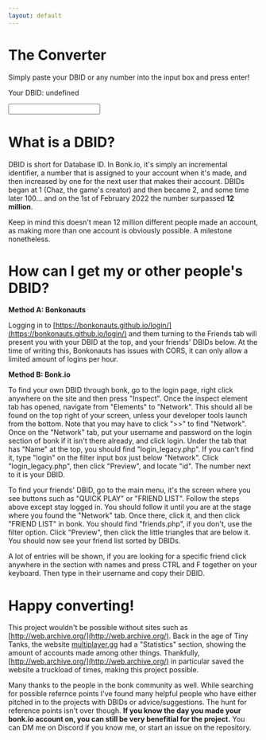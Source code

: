 ```yaml
---
layout: default
---
```

<!--- Hi you should be at https://shaunx777.github.io/dbid2date/ and not here xDxDxDDDD --->
<!--- Code rewrite ez --->
# The Converter
<p>Simply paste your DBID or any number into the input box and press enter!</p>
<p id="result">Your DBID: undefined</p>
<input type="number" placeholder="" id="ip2"/>

<script>
window.addEventListener('load', (event) => {
  genplaceholder()
});
function appeartext() {
    document.getElementById("result").style.opacity = 1
}
function genplaceholder() {
    var numbers = ['69420', '666', '123456', '010101', '1337', '80085', '8008135', '1273', '0112358' ];
    var randomIndex = Math.floor(Math.random() * numbers.length); 
    var randomn = numbers[randomIndex];
    document.getElementById("ip2").placeholder = randomn
}
const dbids2 = [{"date":"1-Oct-12","number":4828},{"date":"2-Nov-12","number":7067},{"date":"26-Jan-13","number":15922},{"date":"27-Feb-13","number":19399},{"date":"29-Mar-13","number":21636},{"date":"2-Jun-13","number":27194},{"date":"3-Jun-13","number":27347},{"date":"8-Jun-13","number":27933},{"date":"8-Jul-13","number":33341},{"date":"10-Aug-13","number":34961},{"date":"28-Aug-13","number":36182},{"date":"11-Dec-13","number":207482},{"date":"9-Jan-14","number":233104},{"date":"14-Jun-14","number":377174},{"date":"6-Aug-14","number":412712},{"date":"11-Aug-14","number":416111},{"date":"18-Aug-14","number":420554},{"date":"22-Aug-14","number":424096},{"date":"27-Aug-14","number":428600},{"date":"1-Sep-14","number":432321},{"date":"6-Sep-14","number":437444},{"date":"14-Sep-14","number":444701},{"date":"20-Sep-14","number":451389},{"date":"28-Sep-14","number":460207},{"date":"9-Oct-14","number":473143},{"date":"16-Oct-14","number":480829},{"date":"22-Oct-14","number":488405},{"date":"27-Oct-14","number":495573},{"date":"28-Oct-14","number":497077},{"date":"1-Nov-14","number":503304},{"date":"5-Nov-14","number":508652},{"date":"10-Nov-14","number":515908},{"date":"15-Nov-14","number":524845},{"date":"1-Dec-14","number":550816},{"date":"5-Dec-14","number":557998},{"date":"16-Dec-14","number":580255},{"date":"21-Dec-14","number":595568},{"date":"25-Dec-14","number":602663},{"date":"28-Dec-14","number":606951},{"date":"1-Jan-15","number":611699},{"date":"6-Jan-15","number":617276},{"date":"10-Jan-15","number":624781},{"date":"17-Jan-15","number":638222},{"date":"21-Jan-15","number":644190},{"date":"5-Feb-15","number":678344},{"date":"6-Feb-15","number":681574},{"date":"14-Feb-15","number":698782},{"date":"17-Feb-15","number":704427},{"date":"21-Feb-15","number":713912},{"date":"24-Feb-15","number":719239},{"date":"27-Feb-15","number":726578},{"date":"2-Mar-15","number":733123},{"date":"5-Mar-15","number":740725},{"date":"8-Mar-15","number":748884},{"date":"12-Mar-15","number":757510},{"date":"15-Mar-15","number":766518},{"date":"16-Mar-15","number":768223},{"date":"21-Mar-15","number":783552},{"date":"25-Mar-15","number":794654},{"date":"31-Mar-15","number":809730},{"date":"1-Apr-15","number":812608},{"date":"8-Apr-15","number":828664},{"date":"9-Apr-15","number":831198},{"date":"20-Apr-15","number":861149},{"date":"26-Apr-15","number":879484},{"date":"30-Apr-15","number":889494},{"date":"3-May-15","number":898810},{"date":"7-May-15","number":909819},{"date":"10-May-15","number":919686},{"date":"15-May-15","number":926193},{"date":"23-May-15","number":948752},{"date":"27-May-15","number":955151},{"date":"31-May-15","number":966043},{"date":"8-Jun-15","number":983384},{"date":"13-Jun-15","number":995511},{"date":"28-Jun-15","number":1018444},{"date":"4-Jul-15","number":1025301},{"date":"8-Jul-15","number":1030537},{"date":"15-Jul-15","number":1038249},{"date":"21-Jul-15","number":1044996},{"date":"2-Aug-15","number":1056311},{"date":"6-Sep-15","number":1092848},{"date":"6-Oct-15","number":1136249},{"date":"11-Oct-15","number":1145703},{"date":"16-Oct-15","number":1153297},{"date":"21-Oct-15","number":1160524},{"date":"25-Oct-15","number":1168833},{"date":"30-Oct-15","number":1177401},{"date":"4-Nov-15","number":1185066},{"date":"9-Nov-15","number":1194166},{"date":"14-Nov-15","number":1204946},{"date":"19-Nov-15","number":1212870},{"date":"24-Nov-15","number":1222317},{"date":"1-Dec-15","number":1231999},{"date":"5-Dec-15","number":1241591},{"date":"10-Dec-15","number":1249194},{"date":"17-Dec-15","number":1265355},{"date":"21-Dec-15","number":1276665},{"date":"25-Dec-15","number":1281941},{"date":"29-Dec-15","number":1285054},{"date":"2-Jan-16","number":1288062},{"date":"6-Jan-16","number":1292314},{"date":"10-Jan-16","number":1300454},{"date":"15-Jan-16","number":1309481},{"date":"19-Jan-16","number":1315696},{"date":"21-Jan-16","number":1319963},{"date":"23-Jan-16","number":1325248},{"date":"28-Jan-16","number":1334342},{"date":"2-Feb-16","number":1342309},{"date":"4-Feb-16","number":1347900},{"date":"8-Feb-16","number":1357901},{"date":"11-Feb-16","number":1367953},{"date":"16-Feb-16","number":1376637},{"date":"21-Feb-16","number":1390129},{"date":"26-Feb-16","number":1404417},{"date":"1-Mar-16","number":1413803},{"date":"5-Mar-16","number":1429015},{"date":"6-Mar-16","number":1430402},{"date":"10-Mar-16","number":1442875},{"date":"11-Mar-16","number":1447097},{"date":"14-Mar-16","number":1454232},{"date":"17-Mar-16","number":1461293},{"date":"19-Mar-16","number":1468637},{"date":"22-Mar-16","number":1475974},{"date":"26-Mar-16","number":1486401},{"date":"31-Mar-16","number":1494242},{"date":"4-Apr-16","number":1501640},{"date":"8-Apr-16","number":1513534},{"date":"12-Apr-16","number":1520548},{"date":"16-Apr-16","number":1532804},{"date":"19-Apr-16","number":1538728},{"date":"23-Apr-16","number":1550466},{"date":"27-Apr-16","number":1557570},{"date":"30-Apr-16","number":1569512},{"date":"2-May-16","number":1571192},{"date":"4-May-16","number":1576641},{"date":"5-May-16","number":1581315},{"date":"9-May-16","number":1593110},{"date":"11-May-16","number":1597318},{"date":"13-May-16","number":1609073},{"date":"17-May-16","number":1616896},{"date":"21-May-16","number":1635360},{"date":"24-May-16","number":1644843},{"date":"29-May-16","number":1659819},{"date":"1-Jun-16","number":1665441},{"date":"2-Jun-16","number":1669079},{"date":"7-Jun-16","number":1683278},{"date":"11-Jun-16","number":1693754},{"date":"16-Jun-16","number":1703537},{"date":"20-Jun-16","number":1709324},{"date":"25-Jun-16","number":1717279},{"date":"30-Jun-16","number":1724110},{"date":"4-Jul-16","number":1730213},{"date":"9-Jul-16","number":1735619},{"date":"13-Jul-16","number":1740434},{"date":"14-Jul-16","number":1741678},{"date":"19-Jul-16","number":1746583},{"date":"25-Jul-16","number":1751751},{"date":"30-Jul-16","number":1756649},{"date":"5-Aug-16","number":1761867},{"date":"10-Aug-16","number":1766244},{"date":"15-Aug-16","number":1771927},{"date":"21-Aug-16","number":1778986},{"date":"26-Aug-16","number":1787473},{"date":"27-Aug-16","number":1789059},{"date":"29-Aug-16","number":1790360},{"date":"1-Sep-16","number":1796303},{"date":"6-Sep-16","number":1804116},{"date":"10-Sep-16","number":1815795},{"date":"16-Sep-16","number":1828936},{"date":"17-Sep-16","number":1833500},{"date":"22-Sep-16","number":1846888},{"date":"27-Sep-16","number":1867670},{"date":"2-Oct-16","number":1891255},{"date":"7-Oct-16","number":1912793},{"date":"12-Oct-16","number":1930746},{"date":"17-Oct-16","number":1951109},{"date":"21-Oct-16","number":1972353},{"date":"24-Oct-16","number":1985282},{"date":"29-Oct-16","number":2017327},{"date":"3-Nov-16","number":2043856},{"date":"9-Nov-16","number":2114955},{"date":"11-Nov-16","number":2132030},{"date":"16-Nov-16","number":2176988},{"date":"18-Nov-16","number":2197519},{"date":"16-Dec-16","number":2473753},{"date":"19-Dec-16","number":2497063},{"date":"20-Feb-17","number":3144159},{"date":"9-May-17","number":3815192},{"date":"5-Aug-18","number":7091564},{"date":"14-Jan-19","number":7986092},{"date":"25-Jul-19","number":9117802},{"date":"18-Mar-20","number":10242309},{"date":"11-Jul-20","number":10544159},{"date":"21-Sep-20","number":10709069},{"date":"1-Nov-20","number":10844894},{"date":"15-Nov-20","number":10914347},{"date":"18-Feb-21","number":11136377},{"date":"20-Feb-21","number":11165248},{"date":"11-Mar-21","number":11241154},{"date":"19-Mar-21","number":11243504},{"date":"13-Apr-21","number":11305937},{"date":"15-Apr-21","number":11317614},{"date":"23-Apr-21","number":11337572},{"date":"28-Apr-21","number":11353908},{"date":"12-May-21","number":11414286},{"date":"22-Jun-21","number":11499483},{"date":"21-Jul-21","number":11532164},{"date":"22-Oct-21","number":11679511},{"date":"5-Nov-21","number":11758690},{"date":"5-Dec-21","number":11825856},{"date":"14-Dec-21","number":11889868},{"date":"16-Jan-22","number":11947177},{"date":"18-Jan-22","number":11962994},{"date":"24-Jan-22","number":11978228},{"date":"29-Jan-22","number":11992244},{"date":"30-Jan-22","number":11993606},{"date":"1-Feb-22","number":11997790},{"date":"3-Feb-22","number":12005487},{"date":"11-Feb-22","number":12026003},{"date":"12-Feb-22","number":12027777},{"date":"11-Mar-22","number":12085042},{"date":"20-Apr-22","number":12182435},{"date":"27-Apr-22","number":12558827},{"date":"30-Apr-22","number":12567759},{"date":"03-Jul-22","number":12677125},{"date":"27-Mar-23","number":13119153}]

function dbid2date(number) {
  dbids2.sort(function(a, b) {
    return new Date(a.date) - new Date(b.date);
  });
  var index = 0;
  while (index < dbids2.length && dbids2[index].number < number) {
    index++;
  }
  if (index === 0) {
    return "Before October 1st 2012"
  }
  if (index === dbids2.length) {
    return "After March 27th 2023"
  }
  var date1 = new Date(dbids2[index - 1].date);
  var date2 = new Date(dbids2[index].date);
  var number1 = dbids2[index - 1].number;
  var number2 = dbids2[index].number;

  var diff = (number - number1) / (number2 - number1);
  var time = date1.getTime() + diff * (date2.getTime() - date1.getTime());
  var interpolatedDate = new Date(time);

  return interpolatedDate.toDateString();
}

let linkDbid = window.location.search
if (linkDbid.startsWith("?dbid=")) {
    dbid = parseInt(linkDbid.split('=')[1])
    date = dbid2date(dbid)
    document.querySelector('meta[property="og:title"]').setAttribute("content", date);
    document.querySelector('meta[name="description"]').setAttribute("content", date);
    alert(date)
}



const node = document.getElementById("ip2");
node.addEventListener("keyup", function(event) {
    if (event.key === "Enter") {
        let dbid = node.value;
        date = dbid2date(dbid)
        document.getElementById("result").innerHTML = date;
    }
        appeartext()
});
</script>

# What is a DBID?
DBID is short for Database ID. In Bonk.io, it's simply an incremental identifier, a number that is assigned to your account when it's made, and then increased by one for the next user that makes their account. DBIDs began at 1 (Chaz, the game's creator) and then became 2, and some time later 100... and on the 1st of February 2022 the number surpassed **12 million**. 

Keep in mind this doesn't mean 12 million different people made an account, as making more than one account is obviously possible. A milestone nonetheless.

# How can I get my or other people's DBID?
**Method A: Bonkonauts**

Logging in to [https://bonkonauts.github.io/login/](https://bonkonauts.github.io/login/) and them turning to the Friends tab will present you with your DBID at the top, and your friends' DBIDs below. At the time of writing this, Bonkonauts has issues with CORS, it can only allow a limited amount of logins per hour.


**Method B: Bonk.io**

To find your own DBID through bonk, go to the login page, right click anywhere on the site and then press "Inspect". Once the inspect element tab has opened, navigate from "Elements" to "Network". This should all be found on the top right of your screen, unless your developer tools launch from the bottom. Note that you may have to click ">>" to find "Network". Once on the "Network" tab, put your username and password on the login section of bonk if it isn't there already, and click login. Under the tab that has "Name" at the top, you should find "login_legacy.php". If you can't find it, type "login" on the filter input box just below "Network". Click "login_legacy.php", then click "Preview", and locate "id". The number next to it is your DBID.

To find your friends' DBID, go to the main menu, it's the screen where you see buttons such as "QUICK PLAY" or "FRIEND LIST". Follow the steps above except stay logged in. You should follow it until you are at the stage where you found the "Network" tab. Once there, click it, and then click "FRIEND LIST" in bonk. You should find "friends.php", if you don't, use the filter option. Click "Preview", then click the little triangles that are below it. You should now see your friend list sorted by DBIDs.

A lot of entries will be shown, if you are looking for a specific friend click anywhere in the section with names and press CTRL and F together on your keyboard. Then type in their username and copy their DBID.

# Happy converting!
This project wouldn't be possible without sites such as [http://web.archive.org/](http://web.archive.org/). Back in the age of Tiny Tanks, the website [multiplayer.gg](https://multiplayer.gg) had a "Statistics" section, showing the amount of accounts made among other things. Thankfully, [http://web.archive.org/](http://web.archive.org/) in particular saved the website a truckload of times, making this project possible.

Many thanks to the people in the bonk community as well. While searching for possible refernce points I've found many helpful people who have either pitched in to the projects with DBIDs or advice/suggestions. The hunt for reference points isn't over though. **If you know the day you made your bonk.io account on, you can still be very benefitial for the project.** You can DM me on Discord if you know me, or start an issue on the repository.
